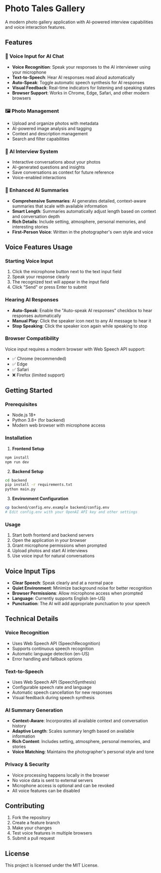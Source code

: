 # Photo Tales Gallery

A modern photo gallery application with AI-powered interview capabilities and voice interaction features.

## Features

### 🎤 Voice Input for AI Chat
- **Voice Recognition**: Speak your responses to the AI interviewer using your microphone
- **Text-to-Speech**: Hear AI responses read aloud automatically
- **Auto-Speak**: Toggle automatic speech synthesis for AI responses
- **Visual Feedback**: Real-time indicators for listening and speaking states
- **Browser Support**: Works in Chrome, Edge, Safari, and other modern browsers

### 🖼️ Photo Management
- Upload and organize photos with metadata
- AI-powered image analysis and tagging
- Context and description management
- Search and filter capabilities

### 🤖 AI Interview System
- Interactive conversations about your photos
- AI-generated questions and insights
- Save conversations as context for future reference
- Voice-enabled interactions

### 📝 Enhanced AI Summaries
- **Comprehensive Summaries**: AI generates detailed, context-aware summaries that scale with available information
- **Smart Length**: Summaries automatically adjust length based on context and conversation depth
- **Rich Details**: Include setting, atmosphere, personal memories, and interesting stories
- **First-Person Voice**: Written in the photographer's own style and voice

## Voice Features Usage

### Starting Voice Input
1. Click the microphone button next to the text input field
2. Speak your response clearly
3. The recognized text will appear in the input field
4. Click "Send" or press Enter to submit

### Hearing AI Responses
- **Auto-Speak**: Enable the "Auto-speak AI responses" checkbox to hear responses automatically
- **Manual Play**: Click the speaker icon next to any AI message to hear it
- **Stop Speaking**: Click the speaker icon again while speaking to stop

### Browser Compatibility
Voice input requires a modern browser with Web Speech API support:
- ✅ Chrome (recommended)
- ✅ Edge
- ✅ Safari
- ❌ Firefox (limited support)

## Getting Started

### Prerequisites
- Node.js 18+ 
- Python 3.8+ (for backend)
- Modern web browser with microphone access

### Installation

1. **Frontend Setup**
```bash
npm install
npm run dev
```

2. **Backend Setup**
```bash
cd backend
pip install -r requirements.txt
python main.py
```

3. **Environment Configuration**
```bash
cp backend/config.env.example backend/config.env
# Edit config.env with your OpenAI API key and other settings
```

### Usage

1. Start both frontend and backend servers
2. Open the application in your browser
3. Grant microphone permissions when prompted
4. Upload photos and start AI interviews
5. Use voice input for natural conversations

## Voice Input Tips

- **Clear Speech**: Speak clearly and at a normal pace
- **Quiet Environment**: Minimize background noise for better recognition
- **Browser Permissions**: Allow microphone access when prompted
- **Language**: Currently supports English (en-US)
- **Punctuation**: The AI will add appropriate punctuation to your speech

## Technical Details

### Voice Recognition
- Uses Web Speech API (SpeechRecognition)
- Supports continuous speech recognition
- Automatic language detection (en-US)
- Error handling and fallback options

### Text-to-Speech
- Uses Web Speech API (SpeechSynthesis)
- Configurable speech rate and language
- Automatic speech cancellation for new responses
- Visual feedback during speech synthesis

### AI Summary Generation
- **Context-Aware**: Incorporates all available context and conversation history
- **Adaptive Length**: Scales summary length based on available information
- **Rich Content**: Includes setting, atmosphere, personal memories, and stories
- **Voice Matching**: Maintains the photographer's personal style and tone

### Privacy & Security
- Voice processing happens locally in the browser
- No voice data is sent to external servers
- Microphone access is optional and can be revoked
- All voice features can be disabled

## Contributing

1. Fork the repository
2. Create a feature branch
3. Make your changes
4. Test voice features in multiple browsers
5. Submit a pull request

## License

This project is licensed under the MIT License.
